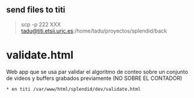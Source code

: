 ## send files to titi

> scp -p 222 XXX tadu@titi.etsii.urjc.es:/home/tadu/proyectos/splendid/back

# validate.html

Web app que se usa par validar el algoritmo de conteo sobre un conjunto de videos y buffers grabados previamente (NO SOBRE EL CONTADOR)

    * en titi /var/www/html/splendid/dev/validate.html